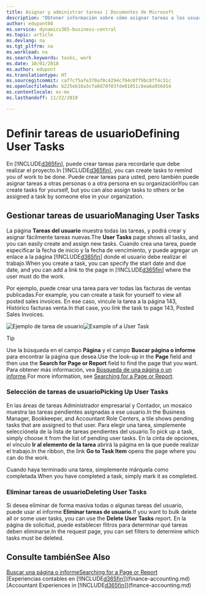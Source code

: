 ```yaml
---
title: Asignar y administrar tareas | Documentos de Microsoft
description: "Obtener información sobre cómo asignar tareas a los usuarios, incluido su contable, en Business Central"
author: edupont04
ms.service: dynamics365-business-central
ms.topic: article
ms.devlang: na
ms.tgt_pltfrm: na
ms.workload: na
ms.search.keywords: tasks, work
ms.date: 10/01/2018
ms.author: edupont
ms.translationtype: HT
ms.sourcegitcommit: caf7cf5afe370af0c4294c794c0ff9bc8ff4c31c
ms.openlocfilehash: b225eb16a3cfa0d70f03fde01051c8ea6a956454
ms.contentlocale: es-mx
ms.lasthandoff: 11/22/2018

---
```

# <a name="defining-user-tasks"></a><span data-ttu-id="0966e-103">Definir tareas de usuario</span><span class="sxs-lookup"><span data-stu-id="0966e-103">Defining User Tasks</span></span>
<span data-ttu-id="0966e-104">En [!INCLUDE[d365fin](includes/d365fin_md.md)], puede crear tareas para recordarle que debe realizar el proyecto.</span><span class="sxs-lookup"><span data-stu-id="0966e-104">In [!INCLUDE[d365fin](includes/d365fin_md.md)], you can create tasks to remind you of work to be done.</span></span> <span data-ttu-id="0966e-105">Puede crear tareas para usted, pero también puede asignar tareas a otras personas o a otra persona en su organización</span><span class="sxs-lookup"><span data-stu-id="0966e-105">You can create tasks for yourself, but you can also assign tasks to others or be assigned a task by someone else in your organization.</span></span>  

## <a name="managing-user-tasks"></a><span data-ttu-id="0966e-106">Gestionar tareas de usuario</span><span class="sxs-lookup"><span data-stu-id="0966e-106">Managing User Tasks</span></span>
<span data-ttu-id="0966e-107">La página **Tareas del usuario** muestra todas las tareas, y podrá crear y asignar fácilmente tareas nuevas.</span><span class="sxs-lookup"><span data-stu-id="0966e-107">The **User Tasks** page shows all tasks, and you can easily create and assign new tasks.</span></span> <span data-ttu-id="0966e-108">Cuando crea una tarea, puede especificar la fecha de inicio y la fecha de vencimiento, y puede agregar un enlace a la página [!INCLUDE[d365fin](includes/d365fin_md.md)] donde el usuario debe realizar el trabajo.</span><span class="sxs-lookup"><span data-stu-id="0966e-108">When you create a task, you can specify the start date and due date, and you can add a link to the page in [!INCLUDE[d365fin](includes/d365fin_md.md)] where the user must do the work.</span></span>  

<span data-ttu-id="0966e-109">Por ejemplo, puede crear una tarea para ver todas las facturas de ventas publicadas.</span><span class="sxs-lookup"><span data-stu-id="0966e-109">For example, you can create a task for yourself to view all posted sales invoices.</span></span> <span data-ttu-id="0966e-110">En ese caso, vincule la tarea a la página 143, Histórico facturas venta.</span><span class="sxs-lookup"><span data-stu-id="0966e-110">In that case, you link the task to page 143, Posted Sales Invoices.</span></span>  

<span data-ttu-id="0966e-111">![Ejemplo de tarea de usuario](media/across-user-tasks/sample-user-task.png "Ejemplo de tarea de usuario")</span><span class="sxs-lookup"><span data-stu-id="0966e-111">![Example of a User Task](media/across-user-tasks/sample-user-task.png "Example of a user task")</span></span>

> [!TIP]  
>  <span data-ttu-id="0966e-112">Use la búsqueda en el campo **Página** y el campo **Buscar página o informe** para encontrar la página que desea.</span><span class="sxs-lookup"><span data-stu-id="0966e-112">Use the look-up in the **Page** field and then use the **Search for Page or Report** field to find the page that you want.</span></span> <span data-ttu-id="0966e-113">Para obtener más información, vea [Búsqueda de una página o un informe](ui-search.md).</span><span class="sxs-lookup"><span data-stu-id="0966e-113">For more information, see [Searching for a Page or Report](ui-search.md).</span></span>  

### <a name="picking-up-user-tasks"></a><span data-ttu-id="0966e-114">Selección de tareas de usuario</span><span class="sxs-lookup"><span data-stu-id="0966e-114">Picking Up User Tasks</span></span>
<span data-ttu-id="0966e-115">En las áreas de tareas Administrador empresarial y Contador, un mosaico muestra las tareas pendientes asignadas a ese usuario.</span><span class="sxs-lookup"><span data-stu-id="0966e-115">In the Business Manager, Bookkeeper, and Accountant Role Centers, a tile shows pending tasks that are assigned to that user.</span></span> <span data-ttu-id="0966e-116">Para elegir una tarea, simplemente selecciónela de la lista de tareas pendientes del usuario.</span><span class="sxs-lookup"><span data-stu-id="0966e-116">To pick up a task, simply choose it from the list of pending user tasks.</span></span> <span data-ttu-id="0966e-117">En la cinta de opciones, el vínculo **Ir al elemento de la tarea** abrirá la página en la que puede realizar el trabajo.</span><span class="sxs-lookup"><span data-stu-id="0966e-117">In the ribbon, the link **Go to Task Item** opens the page where you can do the work.</span></span>  

<span data-ttu-id="0966e-118">Cuando haya terminado una tarea, simplemente márquela como completada.</span><span class="sxs-lookup"><span data-stu-id="0966e-118">When you have completed a task, simply mark it as completed.</span></span>  

### <a name="deleting-user-tasks"></a><span data-ttu-id="0966e-119">Eliminar tareas de usuario</span><span class="sxs-lookup"><span data-stu-id="0966e-119">Deleting User Tasks</span></span>
<span data-ttu-id="0966e-120">Si desea eliminar de forma masiva todas o algunas tareas del usuario, puede usar el informe **Eliminar tareas de usuario**.</span><span class="sxs-lookup"><span data-stu-id="0966e-120">If you want to bulk delete all or some user tasks, you can use the **Delete User Tasks** report.</span></span> <span data-ttu-id="0966e-121">En la página de solicitud, puede establecer filtros para determinar qué tareas deben eliminarse.</span><span class="sxs-lookup"><span data-stu-id="0966e-121">In the request page, you can set filters to determine which tasks must be deleted.</span></span>  

## <a name="see-also"></a><span data-ttu-id="0966e-122">Consulte también</span><span class="sxs-lookup"><span data-stu-id="0966e-122">See Also</span></span>
[<span data-ttu-id="0966e-123">Buscar una página o informe</span><span class="sxs-lookup"><span data-stu-id="0966e-123">Searching for a Page or Report</span></span>](ui-search.md)  
<span data-ttu-id="0966e-124">[Experiencias contables en [!INCLUDE[d365fin](includes/d365fin_md.md)]](finance-accounting.md)</span><span class="sxs-lookup"><span data-stu-id="0966e-124">[Accountant Experiences in [!INCLUDE[d365fin](includes/d365fin_md.md)]](finance-accounting.md)</span></span>  

